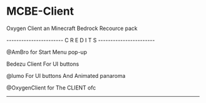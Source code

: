 # MCBE-Client
Oxygen Client an Minecraft Bedrock Recource pack

-----------------------  C R E D I T S  -----------------------

@AmBro for Start Menu pop-up

Bedezu Client For UI buttons

@lumo For UI buttons And Animated panaroma

@OxygenClient for The CLIENT ofc

-------------------------------------------------------------
